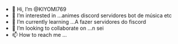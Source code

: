 - 👋 Hi, I’m @KIYOMI769
- 👀 I’m interested in ...animes discord servidores bot de música etc
- 🌱 I’m currently learning ...A fazer servidores do fiscord
- 💞️ I’m looking to collaborate on ...n sei
- 📫 How to reach me ...

<!---
KIYOMI769/KIYOMI769 is a ✨ special ✨ repository because its `README.md` (this file) appears on your GitHub profile.
You can click the Preview link to take a look at your changes.
--->

